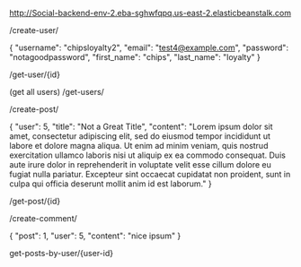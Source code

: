 http://Social-backend-env-2.eba-sghwfqpq.us-east-2.elasticbeanstalk.com

/create-user/

{ "username": "chipsloyalty2", "email": "test4@example.com", "password": "notagoodpassword", "first_name": "chips", "last_name": "loyalty" }

/get-user/{id}

(get all users) /get-users/

/create-post/

{ "user": 5, "title": "Not a Great Title", "content": "Lorem ipsum dolor sit amet, consectetur adipiscing elit, sed do eiusmod tempor incididunt ut labore et dolore magna aliqua. Ut enim ad minim veniam, quis nostrud exercitation ullamco laboris nisi ut aliquip ex ea commodo consequat. Duis aute irure dolor in reprehenderit in voluptate velit esse cillum dolore eu fugiat nulla pariatur. Excepteur sint occaecat cupidatat non proident, sunt in culpa qui officia deserunt mollit anim id est laborum." }

/get-post/{id}

/create-comment/

{ "post": 1, "user": 5, "content": "nice ipsum" }

get-posts-by-user/{user-id}